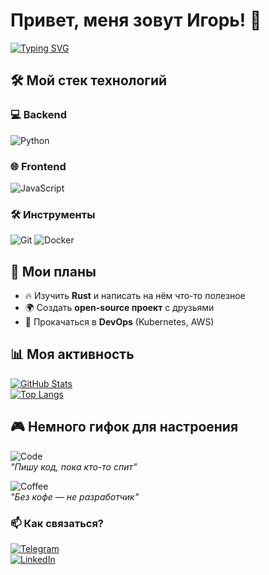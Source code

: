# Привет, меня зовут Игорь! 👋  

[![Typing SVG](https://readme-typing-svg.demolab.com?font=Fira+Code&pause=1000&color=FF2D00&width=435&lines=Разработчик+из+России+город+Краснодар;Люблю+код,+гифки+и+закономерности;Open+Source+энтузиаст)](https://git.io/typing-svg)

## 🛠 Мой стек технологий  

### 💻 Backend  
![Python](https://img.shields.io/badge/-Python-3776AB?style=flat-square&logo=Python&logoColor=white)


### 🌐 Frontend  
![JavaScript](https://img.shields.io/badge/-JavaScript-F7DF1E?style=flat-square&logo=JavaScript&logoColor=black)


### 🛠 Инструменты  
![Git](https://img.shields.io/badge/-Git-F05032?style=flat-square&logo=Git&logoColor=white)
![Docker](https://img.shields.io/badge/-Docker-2496ED?style=flat-square&logo=Docker&logoColor=white)

## 🚀 Мои планы  

- 🔥 Изучить **Rust** и написать на нём что-то полезное  
- 🌍 Создать **open-source проект** с друзьями  
- 🎯 Прокачаться в **DevOps** (Kubernetes, AWS)  

## 📊 Моя активность  

[![GitHub Stats](https://github-readme-stats.vercel.app/api?username=ТВОЙ-НИК&show_icons=true&theme=radical)](https://github.com/ТВОЙ-НИК)  
[![Top Langs](https://github-readme-stats.vercel.app/api/top-langs/?username=ТВОЙ-НИК&layout=compact&theme=radical)](https://github.com/ТВОЙ-НИК)  

## 🎮 Немного гифок для настроения  

![Code](https://media.giphy.com/media/v1.Y2lkPTc5MGI3NjExc2F1dWJqZ2J6eW1xY2NkY2F4Y2F6ZzV6dGJqZzBqZzBqZzBqZzBqZyZlcD12MV9pbnRlcm5hbF9naWZfYnlfaWQmY3Q9Zw/coxQHK3G3o7pe3v3Zv/giphy.gif)  
*"Пишу код, пока кто-то спит"*  

![Coffee](https://media.giphy.com/media/v1.Y2lkPTc5MGI3NjExd3Z6eGJ6eGJ6eGJ6eGJ6eGJ6eGJ6eGJ6eGJ6eGJ6eGJ6eGJ6eGJ6eCZlcD12MV9pbnRlcm5hbF9naWZfYnlfaWQmY3Q9Zw/3o7aD2d7hy9ktXNDP2/giphy.gif)  
*"Без кофе — не разработчик"*  

### 📫 Как связаться?  
[![Telegram](https://img.shields.io/badge/-Telegram-26A5E4?style=flat-square&logo=Telegram&logoColor=white)](https://t.me/твой_ник)  
[![LinkedIn](https://img.shields.io/badge/-LinkedIn-0A66C2?style=flat-square&logo=LinkedIn&logoColor=white)](https://linkedin.com/in/твой_ник)  
